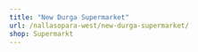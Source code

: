 ```yaml
---
title: "New Durga Supermarket"
url: /nallasopara-west/new-durga-supermarket/
shop: Supermarkt
---
```

